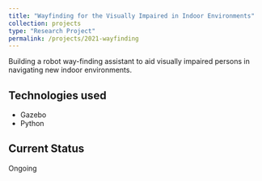 ```yaml
---
title: "Wayfinding for the Visually Impaired in Indoor Environments"
collection: projects
type: "Research Project"
permalink: /projects/2021-wayfinding
---
```


Building a robot way-finding assistant to aid visually impaired persons in navigating new indoor
environments.

## Technologies used

* Gazebo
* Python

## Current Status

Ongoing
